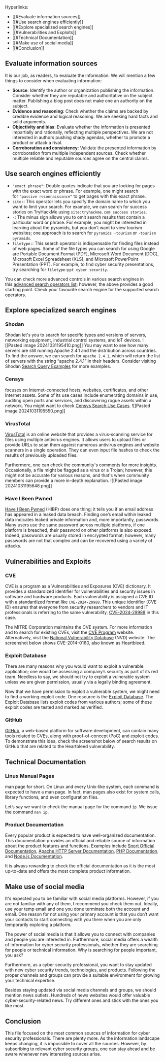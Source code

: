 Hyperlinks:
- [[#Evaluate information sources]]
- [[#Use search engines efficiently]]
- [[#Explore specialized search engines]]
- [[#Vulnerabilities and Exploits]]
- [[#Technical Documentation]]
- [[#Make use of social media]]
- [[#Conclusion]]

## Evaluate information sources

It is our job, as readers, to evaluate the information. We will mention a few things to consider when evaluating information:

- **Source**: Identify the author or organization publishing the information. Consider whether they are reputable and authoritative on the subject matter. Publishing a blog post does not make one an authority on the subject.
- **Evidence and reasoning**: Check whether the claims are backed by credible evidence and logical reasoning. We are seeking hard facts and solid arguments.
- **Objectivity and bias**: Evaluate whether the information is presented impartially and rationally, reflecting multiple perspectives. We are not interested in authors pushing shady agendas, whether to promote a product or attack a rival.
- **Corroboration and consistency**: Validate the presented information by corroboration from multiple independent sources. Check whether multiple reliable and reputable sources agree on the central claims.

## Use search engines efficiently

- `"exact phrase"`: Double quotes indicate that you are looking for pages with the exact word or phrase. For example, one might search for `"passive reconnaissance"` to get pages with this exact phrase.
- `site:`: This operator lets you specify the domain name to which you want to limit your search. For example, we can search for success stories on TryHackMe using `site:tryhackme.com success stories`.
- `-`: The minus sign allows you to omit search results that contain a particular word or phrase. For example, you might be interested in learning about the pyramids, but you don’t want to view tourism websites; one approach is to search for `pyramids -tourism` or `-tourism pyramids`.
- `filetype:`: This search operator is indispensable for finding files instead of web pages. Some of the file types you can search for using Google are Portable Document Format (PDF), Microsoft Word Document (DOC), Microsoft Excel Spreadsheet (XLS), and Microsoft PowerPoint Presentation (PPT). For example, to find cyber security presentations, try searching for `filetype:ppt cyber security`.

You can check more advanced controls in various search engines in this [advanced search operators list](https://github.com/cipher387/Advanced-search-operators-list); however, the above provides a good starting point. Check your favourite search engine for the supported search operators.

## Explore specialized search engines

### Shodan

Shodan let's you to search for specific types and versions of servers, networking equipment, industrial control systems, and IoT devices. ![[Pasted image 20241031195410.png]]
You may want to see how many servers are still running Apache 2.4.1 and the distribution across countries. To find the answer, we can search for `apache 2.4.1`, which will return the list of servers with the string “apache 2.4.1” in their headers.
Consider visiting Shodan [Search Query Examples](https://www.shodan.io/search/examples) for more examples.
### Censys
focuses on Internet-connected hosts, websites, certificates, and other Internet assets. Some of its use cases include enumerating domains in use, auditing open ports and services, and discovering rogue assets within a network. You might want to check [Censys Search Use Cases](https://support.censys.io/hc/en-us/articles/20720064229140-Censys-Search-Use-Cases).
![[Pasted image 20241031195550.png]]

### VirusTotal
[VirusTotal](https://www.virustotal.com/) is an online website that provides a virus-scanning service for files using multiple antivirus engines. It allows users to upload files or provide URLs to scan them against numerous antivirus engines and website scanners in a single operation. They can even input file hashes to check the results of previously uploaded files.

Furthermore, one can check the community's comments for more insights. Occasionally, a file might be flagged as a virus or a Trojan; however, this might not be accurate for various reasons, and that's when community members can provide a more in-depth explanation.
![[Pasted image 20241031195648.png]]

### Have I Been Pwned
[Have I Been Pwned](https://haveibeenpwned.com/) (HIBP) does one thing; it tells you if an email address has appeared in a leaked data breach. Finding one’s email within leaked data indicates leaked private information and, more importantly, passwords. Many users use the same password across multiple platforms, if one platform is breached, their password on other platforms is also exposed. Indeed, passwords are usually stored in encrypted format; however, many passwords are not that complex and can be recovered using a variety of attacks.
## Vulnerabilities and Exploits

### CVE
CVE is a program as a Vulnerabilities and Exposures (CVE) dictionary.
It provides a standardized identifier for vulnerabilities and security issues in software and hardware products. Each vulnerability is assigned a CVE ID with a standardized format like `CVE-2024-29988`.
This unique identifier (CVE ID) ensures that everyone from security researchers to vendors and IT professionals is referring to the same vulnerability, [CVE-2024-29988](https://nvd.nist.gov/vuln/detail/CVE-2024-29988) in this case.

The MITRE Corporation maintains the CVE system. For more information and to search for existing CVEs, visit the [CVE Program](https://www.cve.org/) website. Alternatively, visit the [National Vulnerability Database](https://nvd.nist.gov/) (NVD) website. The screenshot below shows CVE-2014-0160, also known as Heartbleed.

### Exploit Database
There are many reasons why you would want to exploit a vulnerable application; one would be assessing a company’s security as part of its red team. Needless to say, we should not try to exploit a vulnerable system unless we are given permission, usually via a legally binding agreement.

Now that we have permission to exploit a vulnerable system, we might need to find a working exploit code. One resource is the [Exploit Database](https://www.exploit-db.com/). The Exploit Database lists exploit codes from various authors; some of these exploit codes are tested and marked as verified.
### GitHub
[GitHub](https://github.com/), a web-based platform for software development, can contain many tools related to CVEs, along with proof-of-concept (PoC) and exploit codes. To demonstrate this idea, check the screenshot below of search results on GitHub that are related to the Heartbleed vulnerability.

## Technical Documentation
### Linux Manual Pages
man page for short. On Linux and every Unix-like system, each command is expected to have a man page. In fact, man pages also exist for system calls, library functions, and even configuration files.

Let’s say we want to check the manual page for the command `ip`. We issue the command `man ip`.
### Product Documentation

Every popular product is expected to have well-organized documentation. This documentation provides an official and reliable source of information about the product features and functions. Examples include [Snort Official Documentation](https://www.snort.org/documents), [Apache HTTP Server Documentation](https://httpd.apache.org/docs/), [PHP Documentation](https://www.php.net/manual/en/index.php), and [Node.js Documentation](https://nodejs.org/docs/latest/api/).

It is always rewarding to check the official documentation as it is the most up-to-date and offers the most complete product information.

## Make use of social media
It's expected you to be familiar with social media platforms. However, if you are not familiar with any of them, I recommend you check them out. Ideally, use your temp email and one you done terminate both the account and email. One reason for not using your primary account is that you don’t want your contacts to start connecting with you there when you are only temporarily exploring a platform.

The power of social media is that it allows you to connect with companies and people you are interested in. Furthermore, social media offers a wealth of information for cyber security professionals, whether they are searching for people or technical information. Why is searching for people important, you ask?

Furthermore, as a cyber security professional, you want to stay updated with new cyber security trends, technologies, and products. Following the proper channels and groups can provide a suitable environment for growing your technical expertise.

Besides staying updated via social media channels and groups, we should mention news outlets. Hundreds of news websites would offer valuable cyber-security-related news. Try different ones and stick with the ones you like most.
## Conclusion

This file focused on the most common sources of information for cyber security professionals. There are plenty more. As the information landscape keeps changing, it is impossible to cover all the sources. However, by subscribing to relevant cyber security groups, one can stay ahead and be aware whenever new interesting sources arise.
